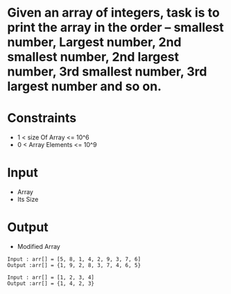 # Given an array of integers, task is to print the array in the order – smallest number, Largest number, 2nd smallest number, 2nd largest number, 3rd smallest number, 3rd largest number and so on.

# Constraints

- 1 < size Of Array <= 10^6
- 0 < Array Elements <= 10^9

# Input

- Array
- Its Size

# Output

- Modified Array

```
Input : arr[] = [5, 8, 1, 4, 2, 9, 3, 7, 6]
Output :arr[] = {1, 9, 2, 8, 3, 7, 4, 6, 5}

Input : arr[] = [1, 2, 3, 4]
Output :arr[] = {1, 4, 2, 3}

```

